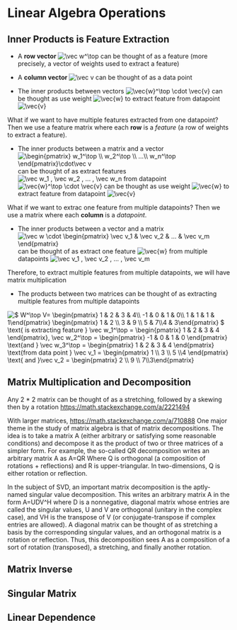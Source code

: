 # Linear Algebra Operations

## Inner Products is Feature Extraction

* A **row vector** <img src="https://latex.codecogs.com/gif.latex?\inline&space;\vec&space;w^\top" title="\vec w^\top" /> can be thought of as a feature (more precisely, a vector of weights used to extract a feature)

* A **column vector** <img src="https://latex.codecogs.com/gif.latex?\inline&space;\vec&space;v" title="\vec v" /> can be thought of as a data point

* The inner products between vectors <img src="https://latex.codecogs.com/gif.latex?\inline&space;\vec{w}^\top&space;\cdot&space;\vec{v}" title="\vec{w}^\top \cdot \vec{v}" /> can be thought as use weight <img src="https://latex.codecogs.com/gif.latex?\inline&space;\vec{w}" title="\vec{w}" /> to extract feature from datapoint <img src="https://latex.codecogs.com/gif.latex?\inline&space;\vec{v}" title="\vec{v}" />

What if we want to have multiple features extracted from one datapoint? Then we use a feature matrix where each **row** is a *feature* (a row of weights to extract a feature).

* The inner products between a matrix and a vector <img src="https://latex.codecogs.com/gif.latex?\inline&space;\begin{pmatrix}&space;w_1^\top&space;\\&space;w_2^\top&space;\\&space;...\\&space;w_n^\top&space;\end{pmatrix}\cdot\vec&space;v" title="\begin{pmatrix} w_1^\top \\ w_2^\top \\ ...\\ w_n^\top \end{pmatrix}\cdot\vec v" /> can be thought of as extract features <img src="https://latex.codecogs.com/gif.latex?\inline&space;\vec&space;w_1&space;,&space;\vec&space;w_2&space;,&space;...&space;,&space;\vec&space;w_n" title="\vec w_1 , \vec w_2 , ... , \vec w_n" /> from datapoint  <img src="https://latex.codecogs.com/gif.latex?\inline&space;\vec{w}^\top&space;\cdot&space;\vec{v}" title="\vec{w}^\top \cdot \vec{v}" /> can be thought as use weight <img src="https://latex.codecogs.com/gif.latex?\inline&space;\vec{w}" title="\vec{w}" /> to extract feature from datapoint <img src="https://latex.codecogs.com/gif.latex?\inline&space;\vec{v}" title="\vec{v}" />

What if we want to extrac one feature from multiple datapoints? Then we use a matrix where each **column** is a *datapoint*.

* The inner products between a vector and a matrix <img src="https://latex.codecogs.com/gif.latex?\inline&space;\vec&space;w&space;\cdot&space;\begin{pmatrix}&space;\vec&space;v_1&space;&&space;\vec&space;v_2&space;&&space;...&space;&&space;\vec&space;v_m&space;\end{pmatrix}" title="\vec w \cdot \begin{pmatrix} \vec v_1 & \vec v_2 & ... & \vec v_m \end{pmatrix}" /> can be thought of as extract one feature <img src="https://latex.codecogs.com/gif.latex?\inline&space;\vec{w}" title="\vec{w}" /> from multiple datapoints <img src="https://latex.codecogs.com/gif.latex?\inline&space;\vec&space;v_1&space;,&space;\vec&space;v_2&space;,&space;...&space;,&space;\vec&space;v_m" title="\vec v_1 , \vec v_2 , ... , \vec v_m" />

Therefore, to extract multiple features from multiple datapoints, we will have matrix multiplication

* The products between two matrices can be thought of as extracting multiple features from multiple datapoints

<img src="https://latex.codecogs.com/gif.latex?$&space;W^\top&space;V=&space;\begin{pmatrix}&space;1&space;&&space;2&space;&&space;3&space;&&space;4\\&space;-1&space;&&space;0&space;&&space;1&space;&&space;0\\&space;1&space;&&space;1&space;&&space;1&space;&&space;1\end{pmatrix}&space;\begin{pmatrix}&space;1&space;&&space;2&space;\\&space;3&space;&&space;9&space;\\&space;5&space;&&space;7\\4&space;&&space;3\end{pmatrix}&space;$&space;\text{&space;is&space;extracting&space;feature&space;}&space;\vec&space;w_1^\top&space;=&space;\begin{pmatrix}&space;1&space;&&space;2&space;&&space;3&space;&&space;4&space;\end{pmatrix},&space;\vec&space;w_2^\top&space;=&space;\begin{pmatrix}&space;-1&space;&&space;0&space;&&space;1&space;&&space;0&space;\end{pmatrix}&space;\text{and&space;}&space;\vec&space;w_3^\top&space;=&space;\begin{pmatrix}&space;1&space;&&space;2&space;&&space;3&space;&&space;4&space;\end{pmatrix}&space;\text{from&space;data&space;point&space;}&space;\vec&space;v_1&space;=&space;\begin{pmatrix}&space;1&space;\\&space;3&space;\\&space;5&space;\\4&space;\end{pmatrix}&space;\text{&space;and&space;}\vec&space;v_2&space;=&space;\begin{pmatrix}&space;2&space;\\&space;9&space;\\&space;7\\3\end{pmatrix}" title="$ W^\top V= \begin{pmatrix} 1 & 2 & 3 & 4\\ -1 & 0 & 1 & 0\\ 1 & 1 & 1 & 1\end{pmatrix} \begin{pmatrix} 1 & 2 \\ 3 & 9 \\ 5 & 7\\4 & 3\end{pmatrix} $ \text{ is extracting feature } \vec w_1^\top = \begin{pmatrix} 1 & 2 & 3 & 4 \end{pmatrix}, \vec w_2^\top = \begin{pmatrix} -1 & 0 & 1 & 0 \end{pmatrix} \text{and } \vec w_3^\top = \begin{pmatrix} 1 & 2 & 3 & 4 \end{pmatrix} \text{from data point } \vec v_1 = \begin{pmatrix} 1 \\ 3 \\ 5 \\4 \end{pmatrix} \text{ and }\vec v_2 = \begin{pmatrix} 2 \\ 9 \\ 7\\3\end{pmatrix}" />

## Matrix Multiplication and Decomposition

Any 2 * 2 matrix can be thought of as a stretching, followed by a skewing then by a rotation 
https://math.stackexchange.com/a/2221494

With larger matrices, https://math.stackexchange.com/a/710888 One major theme in the study of matrix algebra is that of matrix decompositions. The idea is to take a matrix A (either arbitrary or satisfying some reasonable conditions) and decompose it as the product of two or three matrices of a simpler form. For example, the so-called QR decomposition writes an arbitrary matrix A as A=QR Where Q is orthogonal (a composition of rotations + reflections) and R is upper-triangular. In two-dimensions, Q is either rotation or reflection.

In the subject of SVD, an important matrix decomposition is the aptly-named singular value decomposition. This writes an arbitrary matrix A in the form A=UDV^H where D is a nonnegative, diagonal matrix whose entries are called the singular values, U and V are orthogonal (unitary in the complex case), and VH is the transpose of V (or conjugate-transpose if complex entries are allowed). A diagonal matrix can be thought of as stretching a basis by the corresponding singular values, and an orthogonal matrix is a rotation or reflection. Thus, this decomposition sees A as a composition of a sort of rotation (transposed), a stretching, and finally another rotation.

## Matrix Inverse

## Singular Matrix

## Linear Dependence
